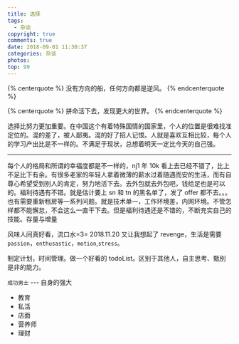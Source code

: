 ```yaml
---
title: 选择
tags:
  - 杂谈
copyright: true
comments: true
date: 2018-09-01 11:30:37
categories: 杂谈
photos:
top: 99
---
```


{% centerquote %}
没有方向的船，任何方向都是逆风。
{% endcenterquote %}

{% centerquote %}
拼命活下去，发现更大的世界。
{% endcenterquote %}

选择比努力更加重要。在中国这个有着特殊国情的国家里，个人的位置是很难找准定位的。混的差了，被人鄙夷。混的好了招人记恨。人就是喜欢互相比较，每个人的学习产出比是不一样的。不满足于现状，总想着明天一定比今天的自己强。

---

<!--more-->

每个人的格局和所谓的幸福度都是不一样的，nj1 年 10k 看上去已经不错了，比上不足比下有余。有很多老家的年轻人拿着微薄的薪水过着随遇而安的生活，而有自尊心希望受到别人的肯定，努力地活下去。去外包就去外包吧，钱给足也是可以的。福利待遇有不错。就是估计要上 sn 和 tn 的黑名单了，发了 offer 都不去。。。也有需要重新租房等一系列问题。就是技术单一，工作环境差，内网环境。不管怎样都不能懈怠，不会这么一直干下去。但是福利待遇还是不错的，不断充实自己的技能。存量与增量

风味人间真好看，流口水=3=
2018.11.20 又让我想起了 revenge，生活是需要`passion`，`enthusastic`，`motion`,`stress`。

制定计划，时间管理。做一个好看的 todoList。区别于其他人，自主思考、甄别是非的能力。

`成功男士` --- 自身的强大

- 教育
- 私活
- 店面
- 营养师
- 理财
